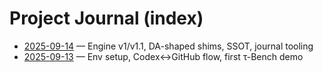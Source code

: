 # Project Journal (index)

- [2025-09-14](./2025-09-14.md) — Engine v1/v1.1, DA-shaped shims, SSOT, journal tooling
- [2025-09-13](./2025-09-13.md) — Env setup, Codex↔GitHub flow, first τ-Bench demo
